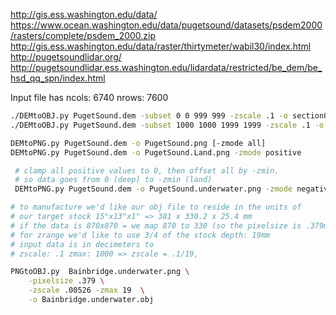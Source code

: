 http://gis.ess.washington.edu/data/
https://www.ocean.washington.edu/data/pugetsound/datasets/psdem2000/rasters/complete/psdem_2000.zip
http://gis.ess.washington.edu/data/raster/thirtymeter/wabil30/index.html
http://pugetsoundlidar.org/
http://pugetsoundlidar.ess.washington.edu/lidardata/restricted/be_dem/be_hsd_qq_spn/index.html

Input file has
ncols: 6740
nrows: 7600

```bash
./DEMtoOBJ.py PugetSound.dem -subset 0 0 999 999 -zscale .1 -o section00.obj
./DEMtoOBJ.py PugetSound.dem -subset 1000 1000 1999 1999 -zscale .1 -o section11.obj

DEMtoPNG.py PugetSound.dem -o PugetSound.png [-zmode all]
DEMtoPNG.py PugetSound.dem -o PugetSound.Land.png -zmode positive
```

```bash
 # clamp all positive values to 0, then offset all by -zmin.
 # so data goes from 0 (deep) to -zmin (land)
 DEMtoPNG.py PugetSound.dem -o PugetSound.underwater.png -zmode negative
```

```bash
# to manufacture we'd like our obj file to reside in the units of
# our target stock 15"x13"x1" => 381 x 330.2 x 25.4 mm
# if the data is 870x870 = we map 870 to 330 (so the pixelsize is .379mm).
# for zrange we'd like to use 3/4 of the stock depth: 19mm
# input data is in decimeters to 
# zscale: .1 zmax: 1000 => zscale = .1/19,

PNGtoOBJ.py  Bainbridge.underwater.png \
    -pixelsize .379 \
    -zscale .00526 -zmax 19  \
    -o Bainbridge.underwater.obj
```
